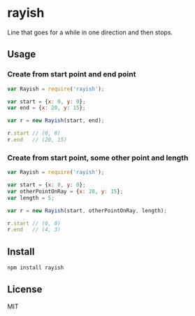 # rayish

Line that goes for a while in one direction and then stops.

## Usage

### Create from start point and end point

```js
var Rayish = require('rayish');

var start = {x: 0, y: 0};
var end = {x: 20, y: 15};

var r = new Rayish(start, end);

r.start // (0, 0)
r.end   // (20, 15)
```

### Create from start point, some other point and length

```js
var Rayish = require('rayish');

var start = {x: 0, y: 0};
var otherPointOnRay = {x: 20, y: 15};
var length = 5;

var r = new Rayish(start, otherPointOnRay, length);

r.start // (0, 0)
r.end   // (4, 3)
```

## Install

```bash
npm install rayish
```

## License

MIT